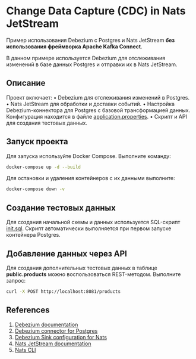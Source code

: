 # Change Data Capture (CDC) in Nats JetStream

Пример использования Debezium с Postgres и Nats JetStream **без использования фреймворка Apache Kafka Connect**.

В данном примере используется Debezium для отслеживания изменений в базе данных Postgres и отправки их в Nats JetStream.

## Описание

Проект включает:
• Debezium для отслеживания изменений в Postgres.
• Nats JetStream для обработки и доставки событий.
• Настройка Debezium-коннектора для Postgres с базовой трансформацией данных. Конфигурация находится в
файле [application.properties](debezium/application.properties).
• Скрипт и API для создания тестовых данных.

## Запуск проекта

Для запуска используйте Docker Compose. Выполните команду:

```bash
docker-compose up -d --build
```

Для остановки и удаления контейнеров с их данными выполните:

```bash
docker-compose down -v
```

## Создание тестовых данных

Для создания начальной схемы и данных используется SQL-скрипт [init.sql](postgres/init.sql). Скрипт автоматически
выполняется при первом запуске контейнера Postgres.

## Добавление данных через API

Для создания дополнительных тестовых данных в таблице **public.products** можно воспользоваться REST-методом. Выполните
запрос:

```bash
curl -X POST http://localhost:8081/products
```

## References

1) [Debezium documentation](https://debezium.io/documentation/reference/stable/index.html)
2) [Debezium connector for Postgres](https://debezium.io/documentation/reference/stable/connectors/postgresql.html)
3) [Debezium Sink configuration for Nats](https://debezium.io/documentation/reference/stable/operations/debezium-server.html#_nats_jetstream)
4) [Nats JetStream documentation](https://docs.nats.io/nats-concepts/jetstream/streams)
5) [Nats CLI](https://docs.nats.io/using-nats/nats-tools/nats_cli)